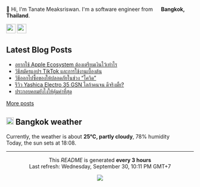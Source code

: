 <p>👋 Hi, I'm Tanate Meaksriswan. I'm a software engineer from <img src="https://image.flaticon.com/icons/svg/323/323281.svg" width="14"/> <b>Bangkok, Thailand</b>.</p>
<p><a href="https://www.linkedin.com/in/ipiranhaa"><img src="https://img.shields.io/badge/linkedin-%230077B5.svg?&style=for-the-badge&logo=linkedin&logoColor=white" height=25></a> <a href="https://medium.com/@ipiranhaa"><img src="https://img.shields.io/badge/medium-%2312100E.svg?&style=for-the-badge&logo=medium&logoColor=white" height=25></a></p>
<h2>Latest Blog Posts</h2>
<ul><li><a href=https://kitchenrai.com/apple-ecosystem-pricing/>อยากใช้ Apple Ecosystem ต้องเตรียมเงินไว้เท่าไร</a></li><li><a href=https://kitchenrai.com/tiktok-guide-book/>วิธีสมัครแอปฯ TikTok และการใช้งานเบื้องต้น</a></li><li><a href=https://kitchenrai.com/how-to-going-outside-safe-due-covid/>วิธีออกไปซื้อของให้ปลอดภัยในช่วง “โควิด”</a></li><li><a href=https://kitchenrai.com/yashica-electro-35-gsn-review/>รีวิว Yashica Electro 35 GSN ไลก้าคนจน ดีจริงมั้ย?</a></li><li><a href=https://kitchenrai.com/diy-worth-pc/>ประกอบคอมยังไงให้คุ้มค่าที่สุด</a></li></ul>
<a href=https://www.kitchenrai.com target="_blank">More posts</a>
<h2><img src="https://image.flaticon.com/icons/svg/909/909143.svg" width="20"/> Bangkok weather</h2>
<p>Currently, the weather is about <b>25°C, partly cloudy</b>, 78% humidity<br>
Today, the sun sets at 18:08.</p>
<hr>
<p align="center">This <i>README</i> is generated <b>every 3 hours</b><br>Last refresh: Wednesday, September 30, 10:11 PM GMT+7
<p align="center"><img src="https://github.com/ipiranhaa/ipiranhaa/workflows/README%20build/badge.svg" /></p>